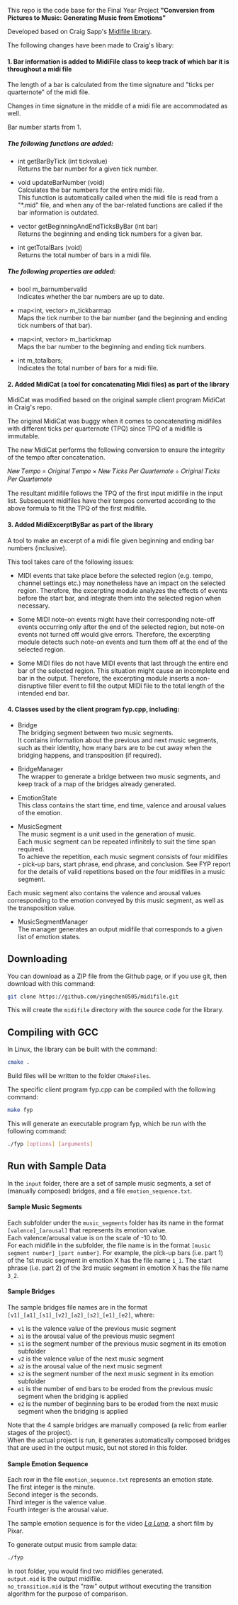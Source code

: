 This repo is the code base for the Final Year Project **"Conversion from Pictures to Music: Generating Music from Emotions"**

Developed based on Craig Sapp's [Midifile library](https://github.com/craigsapp/midifile).


The following changes have been made to Craig's libary:

#### 1. Bar information is added to MidiFile class to keep track of which bar it is throughout a midi file
The length of a bar is calculated from the time signature and "ticks per quarternote" of the midi file.   

Changes in time signature in the middle of a midi file are accommodated as well.  

Bar number starts from 1.  

##### The following functions are added:

* int getBarByTick (int tickvalue)  
Returns the bar number for a given tick number.  

* void updateBarNumber (void)  
Calculates the bar numbers for the entire midi file.  
This function is automatically called when the midi file is read from a "\*.mid" file, and when any of the bar-related functions are called if the bar information is outdated.  

* vector<int> getBeginningAndEndTicksByBar (int bar)  
Returns the beginning and ending tick numbers for a given bar.

* int getTotalBars (void)  
Returns the total number of bars in a midi file.  

##### The following properties are added:  

* bool m_barnumbervalid  
Indicates whether the bar numbers are up to date.  

* map<int, vector<int>> m_tickbarmap   
Maps the tick number to the bar number (and the beginning and ending tick numbers of that bar).

* map<int, vector<int>> m_bartickmap   
Maps the bar number to the beginning and ending tick numbers.
	
* int m_totalbars;  
Indicates the total number of bars for a midi file.

#### 2. Added MidiCat (a tool for concatenating Midi files) as part of the library

MidiCat was modified based on the original sample client program MidiCat in Craig's repo.  

The original MidiCat was buggy when it comes to concatenating midifiles with different ticks per quarternote (TPQ) since TPQ of a midifile is immutable.   

The new MidiCat performs the following conversion to ensure the integrity of the tempo after concatenation.   

𝑁𝑒𝑤 𝑇𝑒𝑚𝑝𝑜 = 𝑂𝑟𝑖𝑔𝑖𝑛𝑎𝑙 𝑇𝑒𝑚𝑝𝑜 × 𝑁𝑒𝑤 𝑇𝑖𝑐𝑘𝑠 𝑃𝑒𝑟 𝑄𝑢𝑎𝑟𝑡𝑒𝑟𝑛𝑜𝑡𝑒 ÷ 𝑂𝑟𝑖𝑔𝑖𝑛𝑎𝑙 𝑇𝑖𝑐𝑘𝑠 𝑃𝑒𝑟 𝑄𝑢𝑎𝑟𝑡𝑒𝑟𝑛𝑜𝑡𝑒  

The resultant midifile follows the TPQ of the first input midifile in the input list. Subsequent midifiles have their tempos converted according to the above formula to fit the TPQ of the first midifile.   

#### 3. Added MidiExcerptByBar as part of the library 

A tool to make an excerpt of a midi file given beginning and ending bar numbers (inclusive).  

This tool takes care of the following issues:  

* MIDI events that take place before the selected region (e.g. tempo, channel settings etc.) may nonetheless have an impact on the selected region. Therefore, the excerpting module analyzes the effects of events before the start bar, and integrate them into the selected region when necessary.  

* Some MIDI note-on events might have their corresponding note-off events occurring only after the end of the selected region, but note-on events not turned off would give errors. Therefore, the excerpting module detects such note-on events and turn them off at the end of the selected region.  

* Some MIDI files do not have MIDI events that last through the entire end bar of the selected region. This situation might cause an incomplete end bar in the output. Therefore, the excerpting module inserts a non-disruptive filler event to fill the output MIDI file to the total length of the intended end bar.  

#### 4. Classes used by the client program fyp.cpp, including:

* Bridge  
The bridging segment between two music segments.   
It contains information about the previous and next music segments, such as their identity, how many bars are to be cut away when the bridging happens, and transposition (if required).  

* BridgeManager  
The wrapper to generate a bridge between two music segments, and keep track of a map of the bridges already generated.   

* EmotionState  
This class contains the start time, end time, valence and arousal values of the emotion.   

* MusicSegment  
The music segment is a unit used in the generation of music.   
Each music segment can be repeated infinitely to suit the time span required.   
To achieve the repetition, each music segment consists of four midifiles - pick-up bars, start phrase, end phrase, and conclusion.
See FYP report for the details of valid repetitions based on the four midifiles in a music segment.   

Each music segment also contains the valence and arousal values corresponding to the emotion conveyed by this music segment, as well as the transposition value.   

* MusicSegmentManager  
The manager generates an output midifile that corresponds to a given list of emotion states.  

Downloading
-----------

You can download as a ZIP file from the Github page,
or if you use git, then download with this command:

``` bash
git clone https://github.com/yingchen0505/midifile.git
```

This will create the `midifile` directory with the source code for the library.


Compiling with GCC
------------------

In Linux, the library can be built with the command:
``` bash
cmake .
```

Build files will be written to the folder `CMakeFiles`.

The specific client program fyp.cpp can be compiled with the following command:
``` bash
make fyp
```
  
This will generate an executable program fyp, which be run with the following command:
``` bash
./fyp [options] [arguments]
```

Run with Sample Data
------------------

In the `input` folder, there are a set of sample music segments, a set of (manually composed) bridges, and a file `emotion_sequence.txt`.  

#### Sample Music Segments
Each subfolder under the `music_segments` folder has its name in the format `[valence]_[arousal]` that represents its emotion value.  
Each valence/arousal value is on the scale of -10 to 10.  
For each midifile in the subfolder, the file name is in the format `[music segment number]_[part number]`.
For example, the pick-up bars (i.e. part 1) of the 1st music segment in emotion X has the file name `1_1`.
The start phrase (i.e. part 2) of the 3rd music segment in emotion X has the file name `3_2`.

#### Sample Bridges
The sample bridges file names are in the format `[v1]_[a1]_[s1]_[v2]_[a2]_[s2]_[e1]_[e2]`, where:  
* `v1` is the valence value of the previous music segment  
* `a1` is the arousal value of the previous music segment  
* `s1` is the segment number of the previous music segment in its emotion subfolder  
* `v2` is the valence value of the next music segment  
* `a2` is the arousal value of the next music segment  
* `s2` is the segment number of the next music segment in its emotion subfolder  
* `e1` is the number of end bars to be eroded from the previous music segment when the bridging is applied
* `e2` is the number of beginning bars to be eroded from the next music segment when the bridging is applied

Note that the 4 sample bridges are manually composed (a relic from earlier stages of the project).   
When the actual project is run, it generates automatically composed bridges that are used in the output music, but not stored in this folder.   

#### Sample Emotion Sequence
Each row in the file `emotion_sequence.txt` represents an emotion state.   
The first integer is the minute.   
Second integer is the seconds.   
Third integer is the valence value.   
Fourth integer is the arousal value.   

The sample emotion sequence is for the video [*La Luna*](https://youtu.be/vbuq7w3ZDUQ), a short film by Pixar.


To generate output music from sample data:
``` bash
./fyp
```

In root folder, you would find two midifiles generated.   
`output.mid` is the output midifile.   
`no_transition.mid` is the "raw" output without executing the transition algorithm for the purpose of comparison.   

